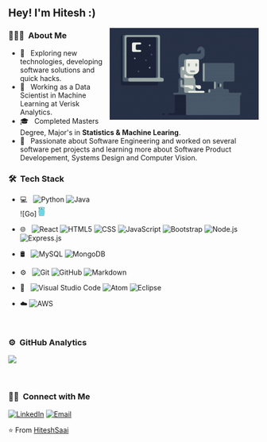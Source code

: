<!-- <img src="https://raw.githubusercontent.com/AVS1508/AVS1508/master/assets/Aditya%20Vikram%20Singh%20Banner.png"> -->

<h2> Hey! I'm Hitesh :) </h2>

<p align = 'right'>
<img alt="Night Coding" src="https://raw.githubusercontent.com/AVS1508/AVS1508/master/assets/Night-Coding.gif" align="right"/>
</p>

<h3> 👨🏻‍💻 &nbsp;About Me </h3>

- 🤔 &nbsp; Exploring new technologies, developing software solutions and quick hacks.
- 💼 &nbsp; Working as a Data Scientist in Machine Learning at Verisk Analytics.
- 🎓 &nbsp; Completed Masters Degree, Major's in **Statistics & Machine Learing**.
- 🌱 &nbsp; Passionate about Software Engineering and worked on several software pet projects and learning more about Software Product Developement, Systems Design and Computer Vision.
<!-- - ✍️ &nbsp; Pursuing Graphic Design and Blog Writing as hobbies/side hustles. -->



<h3> 🛠 &nbsp;Tech Stack</h3>

- 💻 &nbsp;
  ![Python](https://img.shields.io/badge/-Python-333333?style=flat&logo=python)
  ![Java](https://img.shields.io/badge/-Java-333333?style=flat&logo=Java&logoColor=007396) </br>
  ![Go]<img src="https://raw.githubusercontent.com/devicons/devicon/master/icons/go/go-original.svg" alt="go" width="20" height="20"/>
<!--  ![R(Statistics)](https://img.shields.io/badge/-R-333333?style=flat&logo=R&logoColor=276DC3) -->
  
- 🌐 &nbsp;
  ![React](https://img.shields.io/badge/-React-333333?style=flat&logo=react)
  ![HTML5](https://img.shields.io/badge/-HTML5-333333?style=flat&logo=HTML5)
  ![CSS](https://img.shields.io/badge/-CSS-333333?style=flat&logo=CSS3&logoColor=1572B6)
  ![JavaScript](https://img.shields.io/badge/-JavaScript-333333?style=flat&logo=javascript)
  ![Bootstrap](https://img.shields.io/badge/-Bootstrap-333333?style=flat&logo=bootstrap&logoColor=563D7C)
  ![Node.js](https://img.shields.io/badge/-Node.js-333333?style=flat&logo=node.js)
  ![Express.js](https://img.shields.io/badge/-Express.js-333333?style=flat&logo=Express.js)
  
- 🛢 &nbsp;
  ![MySQL](https://img.shields.io/badge/-MySQL-333333?style=flat&logo=mysql)
  ![MongoDB](https://img.shields.io/badge/-MongoDB-333333?style=flat&logo=mongodb)
- ⚙️ &nbsp;
  ![Git](https://img.shields.io/badge/-Git-333333?style=flat&logo=git)
  ![GitHub](https://img.shields.io/badge/-GitHub-333333?style=flat&logo=github)
  ![Markdown](https://img.shields.io/badge/-Markdown-333333?style=flat&logo=markdown)
- 🔧 &nbsp;
  ![Visual Studio Code](https://img.shields.io/badge/-Visual%20Studio%20Code-333333?style=flat&logo=visual-studio-code&logoColor=007ACC)
  ![Atom](https://img.shields.io/badge/-Atom%20-333333?style=flat&logo=atom&logoColor=008000)
  ![Eclipse](https://img.shields.io/badge/-Eclipse-333333?style=flat&logo=eclipse-ide&logoColor=2C2255)
- :cloud:
  ![AWS](https://img.shields.io/badge/-AWS%20%20-333333?style=flat&logo=AWSe&logoColor=f0a500)

<br/>


### ⚙️ &nbsp;GitHub Analytics

<p align="left">
<a href="https://github.com/Hiteshsaai">
  <img height="180em" src="https://github-readme-stats-eight-theta.vercel.app/api?username=Hiteshsaai&show_icons=true&theme=algolia&include_all_commits=true&count_private=true"/>
<!--  <img height="180em" src="https://github-readme-stats-eight-theta.vercel.app/api/top-langs/?username=Hiteshsaai&layout=compact&langs_count=8&theme=algolia"/> -->
</a>
</p>


<br/>

<h3> 🤝🏻 &nbsp;Connect with Me </h3>

<p align="left">
<a href="https://www.linkedin.com/in/hiteshsaai-mananchery/"><img alt="LinkedIn" src="https://img.shields.io/badge/LinkedIn-HiteshSaai%20Mananchery-blue?style=flat-square&logo=linkedin"></a>
<a href="mailto:hiteshsaaimananchery@gmail.com"><img alt="Email" src="https://img.shields.io/badge/Email-hiteshsaaimananchery@gmail.com-blue?style=flat-square&logo=gmail"></a>
</p>

⭐️ From [HiteshSaai](https://github.com/Hiteshsaai)
